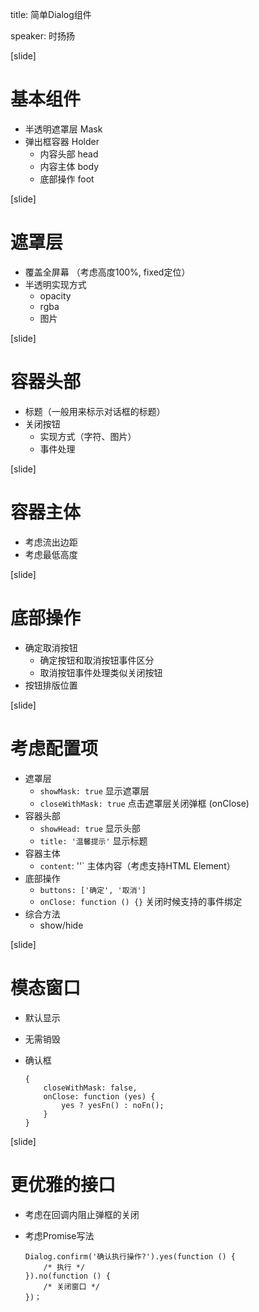 title: 简单Dialog组件

speaker: 时扬扬

[slide]
# 基本组件

* 半透明遮罩层 Mask
* 弹出框容器 Holder
	* 内容头部 head
    * 内容主体 body
    * 底部操作 foot

[slide]
# 遮罩层

* 覆盖全屏幕 （考虑高度100%, fixed定位）
* 半透明实现方式
    * opacity
    * rgba
    * 图片

[slide]
# 容器头部

* 标题（一般用来标示对话框的标题）
* 关闭按钮
    * 实现方式（字符、图片）
    * 事件处理

[slide]
# 容器主体

* 考虑流出边距
* 考虑最低高度

[slide]
# 底部操作

* 确定取消按钮
    * 确定按钮和取消按钮事件区分
    * 取消按钮事件处理类似关闭按钮
* 按钮排版位置

[slide]
# 考虑配置项

* 遮罩层
    * `showMask: true` 显示遮罩层
    * `closeWithMask: true` 点击遮罩层关闭弹框 (onClose)
* 容器头部
    * `showHead: true` 显示头部
    * `title: '温馨提示'`  显示标题
* 容器主体
    * `content`: ''`    主体内容（考虑支持HTML Element）
* 底部操作
    * `buttons: ['确定', '取消']`
    * `onClose: function () {}` 关闭时候支持的事件绑定
* 综合方法
    * show/hide

[slide]
# 模态窗口

* 默认显示
* 无需销毁
* 确认框

    ```
    {
        closeWithMask: false,
        onClose: function (yes) {
            yes ? yesFn() : noFn();
        }
    }
    ```

[slide]
# 更优雅的接口
* 考虑在回调内阻止弹框的关闭
* 考虑Promise写法

    ``` 
    Dialog.confirm('确认执行操作?').yes(function () {
        /* 执行 */
    }).no(function () {
        /* 关闭窗口 */
    })；
    ```

